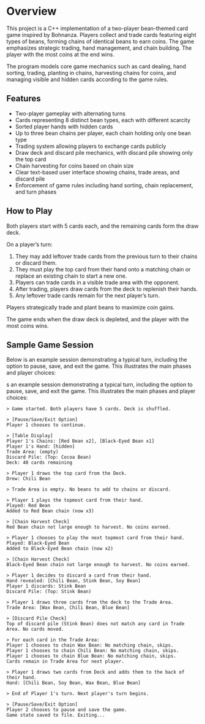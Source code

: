# Overview

This project is a C++ implementation of a two-player bean-themed card game inspired by Bohnanza. Players collect and trade cards featuring eight types of beans, forming chains of identical beans to earn coins. The game emphasizes strategic trading, hand management, and chain building. The player with the most coins at the end wins.

The program models core game mechanics such as card dealing, hand sorting, trading, planting in chains, harvesting chains for coins, and managing visible and hidden cards according to the game rules.

## Features

- Two-player gameplay with alternating turns
- Cards representing 8 distinct bean types, each with different scarcity
- Sorted player hands with hidden cards
- Up to three bean chains per player, each chain holding only one bean type
- Trading system allowing players to exchange cards publicly
- Draw deck and discard pile mechanics, with discard pile showing only the top card
- Chain harvesting for coins based on chain size
- Clear text-based user interface showing chains, trade areas, and discard pile
- Enforcement of game rules including hand sorting, chain replacement, and turn phases

## How to Play

Both players start with 5 cards each, and the remaining cards form the draw deck.

On a player’s turn:

1. They may add leftover trade cards from the previous turn to their chains or discard them.
2. They must play the top card from their hand onto a matching chain or replace an existing chain to start a new one.
3. Players can trade cards in a visible trade area with the opponent.
4. After trading, players draw cards from the deck to replenish their hands.
5. Any leftover trade cards remain for the next player’s turn.

Players strategically trade and plant beans to maximize coin gains.

The game ends when the draw deck is depleted, and the player with the most coins wins.

## Sample Game Session

Below is an example session demonstrating a typical turn, including the option to pause, save, and exit the game. This illustrates the main phases and player choices:

s an example session demonstrating a typical turn, including the option to pause, save, and exit the game. This illustrates the main phases and player choices:

```
> Game started. Both players have 5 cards. Deck is shuffled.

> [Pause/Save/Exit Option]
Player 1 chooses to continue.

> [Table Display]
Player 1's Chains: [Red Bean x2], [Black-Eyed Bean x1]
Player 1's Hand: [hidden]
Trade Area: (empty)
Discard Pile: (Top: Cocoa Bean)
Deck: 40 cards remaining

> Player 1 draws the top card from the Deck.
Drew: Chili Bean

> Trade Area is empty. No beans to add to chains or discard.

> Player 1 plays the topmost card from their hand.
Played: Red Bean
Added to Red Bean chain (now x3)

> [Chain Harvest Check]
Red Bean chain not large enough to harvest. No coins earned.

> Player 1 chooses to play the next topmost card from their hand.
Played: Black-Eyed Bean
Added to Black-Eyed Bean chain (now x2)

> [Chain Harvest Check]
Black-Eyed Bean chain not large enough to harvest. No coins earned.

> Player 1 decides to discard a card from their hand.
Hand revealed: [Chili Bean, Stink Bean, Soy Bean]
Player 1 discards: Stink Bean
Discard Pile: (Top: Stink Bean)

> Player 1 draws three cards from the deck to the Trade Area.
Trade Area: [Wax Bean, Chili Bean, Blue Bean]

> [Discard Pile Check]
Top of discard pile (Stink Bean) does not match any card in Trade Area. No cards moved.

> For each card in the Trade Area:
Player 1 chooses to chain Wax Bean: No matching chain, skips.
Player 1 chooses to chain Chili Bean: No matching chain, skips.
Player 1 chooses to chain Blue Bean: No matching chain, skips.
Cards remain in Trade Area for next player.

> Player 1 draws two cards from Deck and adds them to the back of their hand.
Hand: [Chili Bean, Soy Bean, Wax Bean, Blue Bean]

> End of Player 1's turn. Next player's turn begins.

> [Pause/Save/Exit Option]
Player 2 chooses to pause and save the game.
Game state saved to file. Exiting...
```

